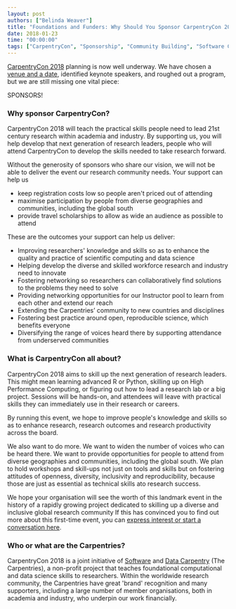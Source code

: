 ```yaml
---
layout: post
authors: ["Belinda Weaver"]
title: "Foundations and Funders: Why Should You Sponsor CarpentryCon 2018?"
date: 2018-01-23
time: "00:00:00"
tags: ["CarpentryCon", "Sponsorship", "Community Building", "Software Carpentry"]
---
```


[CarpentryCon 2018](http://www.carpentrycon.org/) planning is now well underway. 
We have chosen a [venue and a date](http://www.carpentrycon.org/), identified keynote speakers, 
and roughed out a program, but we are still missing one vital piece: 

SPONSORS!

### Why sponsor CarpentryCon?

CarpentryCon 2018 will teach the practical skills people need to lead 21st century research within academia and industry.
By supporting us, you will help develop that next generation of research leaders, people who will attend CarpentryCon to develop the skills needed to take research forward.

Without the generosity of sponsors who share our vision, we will not be able to deliver the event our research community needs. 
Your support can help us

- keep registration costs low so people aren't priced out of attending 
- maximise participation by people from diverse geographies and communities, including the global south 
- provide travel scholarships to allow as wide an audience as possible to attend 

These are the outcomes your support can help us deliver:

- Improving researchers' knowledge and skills so as to enhance the quality and practice of scientific computing and data science
- Helping develop the diverse and skilled workforce research and industry need to innovate
- Fostering networking so researchers can collaboratively find solutions to the problems they need to solve
- Providing networking opportunities for our Instructor pool to learn from each other and extend our reach
- Extending the Carpentries’ community to new countries and disciplines
- Fostering best practice around open, reproducible science, which benefits everyone
- Diversifying the range of voices heard there by supporting attendance from underserved communities

### What is CarpentryCon all about?

CarpentryCon 2018 aims to skill up the next generation of research leaders. This might mean learning advanced R or Python, skilling up on High Performance Computing, or figuring out how to lead a research lab or a big project. Sessions will be hands-on, and attendees will leave with practical skills they can immediately use in their research or careers.

By running this event, we hope to improve people's knowledge and skills so as to enhance research, research outcomes and research productivity across the board. 

We also want to do more. We want to widen the number of voices who can be heard there. We want to provide opportunities for people to attend from diverse geographies and communities, including the global south. We plan to hold workshops and skill-ups not just on tools and skills but on fostering attitudes of openness, diversity, inclusivity and reproducibility, because those are just as essential as technical skills ato research success.

We hope your organisation will see the worth of this landmark event in the history of a rapidly growing project dedicated to skilling up a diverse and inclusive global research community
If this has convinced you to find out more about this first-time event, you can [express interest or start a conversation here](https://docs.google.com/forms/d/e/1FAIpQLSedlt68CXVmyVJ4DEI8P9nfAXhGYbTHA9YgFQYomXjzzZDJOg/viewform).

### Who or what are the Carpentries?

CarpentryCon 2018 is a joint initiative of [Software](https://software-carpentry.org/) and [Data Carpentry](http://www.datacarpentry.org/) (The Carpentries), a non-profit project that teaches foundational computational and data science skills to researchers. Within the worldwide research community, the Carpentries have great 'brand' recognition and many supporters, including a large number of member organisations, both in academia and industry, who underpin our work financially.

